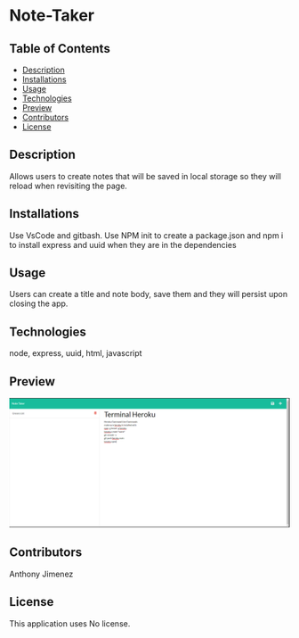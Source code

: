 # Note-Taker
  ## Table of Contents
  - [Description](#Description)
  - [Installations](#Installations)
  - [Usage](#Usage)
  - [Technologies](#Technologies)
  - [Preview](#Preview)
  - [Contributors](#Contributors)
  - [License](#License)
  ## Description
  Allows users to create notes that will be saved in local storage so they will reload when revisiting the page.
  
  ## Installations
  Use VsCode and gitbash. Use NPM init to create a package.json and npm i to install express and uuid when they are in the dependencies

  ## Usage
  Users can create a title and note body, save them and they will persist upon closing the app.

  ## Technologies
  node, express, uuid, html, javascript

  ## Preview
  ![Img](images/note-taker.png)

  ## Contributors
  Anthony Jimenez

  ## License
  This application uses No license. 
  </br>
